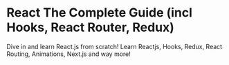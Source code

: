 # React The Complete Guide (incl Hooks, React Router, Redux)
Dive in and learn React.js from scratch! Learn Reactjs, Hooks, Redux, React Routing, Animations, Next.js and way more!
